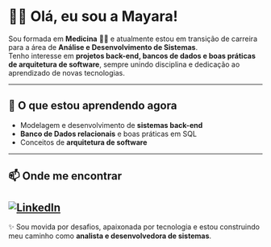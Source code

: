 # 👩‍💻 Olá, eu sou a Mayara!  

Sou formada em **Medicina** 👩‍⚕️ e atualmente estou em transição de carreira para a área de **Análise e Desenvolvimento de Sistemas**.  
Tenho interesse em **projetos back-end, bancos de dados e boas práticas de arquitetura de software**, sempre unindo disciplina e dedicação ao aprendizado de novas tecnologias.  

---

## 🌱 O que estou aprendendo agora
- Modelagem e desenvolvimento de **sistemas back-end**  
- **Banco de Dados relacionais** e boas práticas em SQL  
- Conceitos de **arquitetura de software**  

---

## 📫 Onde me encontrar
[![LinkedIn](https://img.shields.io/badge/LinkedIn-0077B5?style=for-the-badge&logo=linkedin&logoColor=white)](https://www.linkedin.com/in/mayara-de-queiroz-souza-815723137/)  
---

✨ Sou movida por desafios, apaixonada por tecnologia e estou construindo meu caminho como **analista e desenvolvedora de sistemas**.

